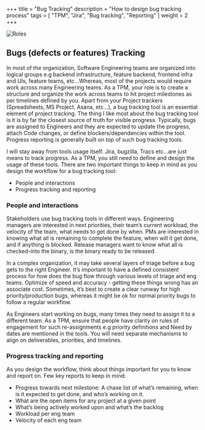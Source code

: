 +++
title = "Bug Tracking"
description = "How to design bug tracking process"
tags = [ "TPM", "Jira", "Bug tracking", "Reporting" ]
weight = 2
+++


<div class="align-left py-4">
  <img src="/bugs_tracking.png" class="img-fluid " alt="Roles">
</div>

## Bugs (defects or features) Tracking

In most of the organization, Software Engineering teams are organized into
logical groups e.g backend infrastructure, feature backend, frontend infra and
UIs, feature teams, etc…Whereas, most of the projects would require work across
many Engineering teams. As a TPM, your role is to create a structure and
organize the work across teams to hit project milestones as per timelines
defined by you. Apart from your Project trackers (Spreadsheets, MS Project,
Asana, etc…), a bug tracking tool is an essential element of project tracking.
The thing I like most about the bug tracking tool is it is by far the closest
source of truth for visible progress. Typically, bugs are assigned to Engineers
and they are expected to update the progress, attach Code changes, or define
blockers/dependencies within the tool. Progress reporting is generally built on
top of such bug tracking tools.


I will stay away from tools usage itself. Jira, bugzilla, Tracs etc...are just
means to track progress. As a TPM, you still need to define and design the usage
of these tools. There are two important things to keep in mind as you design the
workflow for a bug tracking tool:
* People and interactions
* Progress tracking and reporting

### People and interactions

Stakeholders use bug tracking tools in different ways. Engineering managers are
interested in next priorities, their team’s current workload, the velocity of
the team, what needs to get done by when. PMs are interested in knowing what all
is remaining to complete the feature, when will it get done, and if anything is
blocked. Release managers want to know what all is checked-into the binary, is
the binary ready to be released.

In a complex organization, it may take several layers of triage before a bug
gets to the right Engineer. It’s important to have a defined consistent process
for how does the bug flow through various levels of triage and eng teams.
Optimize of speed and accuracy - getting these things wrong has an associate
cost. Sometimes, it’s best to create a clear runway for high priority/production
bugs, whereas it might be ok for normal priority bugs to follow a regular
workflow.

As Engineers start working on bugs, many times they need to assign it to a
different team. As a TPM, ensure that people have clarity on rules of engagement
for such re-assignments e.g priority definitions and Need by dates are mentioned
in the tools. You will need separate mechanisms to align on deliverables,
priorities, and timelines.

### Progress tracking and reporting

As you design the workflow, think about things important for you to know and
report on. Few key reports to keep in mind:
* Progress towards next milestone: A chase list of what’s remaining, when is it
  expected to get done, and who’s working on it.
* What are the open items for any project at a given point
* What’s being actively worked upon and what’s the backlog
* Workload per eng team
* Velocity of each eng team
